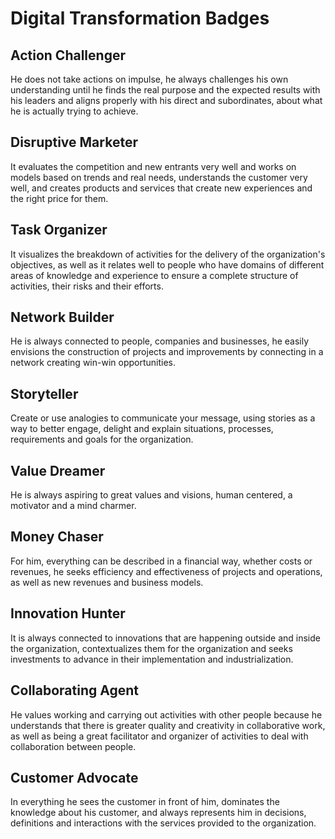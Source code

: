 # Digital Transformation Badges

## Action Challenger
He does not take actions on impulse, he always challenges his own understanding until he finds the real purpose and the expected results with his leaders and aligns properly with his direct and subordinates, about what he is actually trying to achieve.

## Disruptive Marketer
It evaluates the competition and new entrants very well and works on models based on trends and real needs, understands the customer very well, and creates products and services that create new experiences and the right price for them.

## Task Organizer
It visualizes the breakdown of activities for the delivery of the organization's objectives, as well as it relates well to people who have domains of different areas of knowledge and experience to ensure a complete structure of activities, their risks and their efforts.

## Network Builder
He is always connected to people, companies and businesses, he easily envisions the construction of projects and improvements by connecting in a network creating win-win opportunities.

## Storyteller
Create or use analogies to communicate your message, using stories as a way to better engage, delight and explain situations, processes, requirements and goals for the organization.

## Value Dreamer
He is always aspiring to great values and visions, human centered, a motivator and a mind charmer.

## Money Chaser
For him, everything can be described in a financial way, whether costs or revenues, he seeks efficiency and effectiveness of projects and operations, as well as new revenues and business models.

## Innovation Hunter
It is always connected to innovations that are happening outside and inside the organization, contextualizes them for the organization and seeks investments to advance in their implementation and industrialization.

## Collaborating Agent
He values working and carrying out activities with other people because he understands that there is greater quality and creativity in collaborative work, as well as being a great facilitator and organizer of activities to deal with collaboration between people.

## Customer Advocate
In everything he sees the customer in front of him, dominates the knowledge about his customer, and always represents him in decisions, definitions and interactions with the services provided to the organization.




